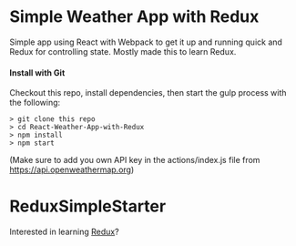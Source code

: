# Simple Weather App with Redux
Simple app using React with Webpack to get it up and running quick and Redux for controlling state. Mostly made this to learn Redux.

#### Install with Git
Checkout this repo, install dependencies, then start the gulp process with the following:

```
> git clone this repo
> cd React-Weather-App-with-Redux
> npm install
> npm start
```
(Make sure to add you own API key in the actions/index.js file from https://api.openweathermap.org)

# ReduxSimpleStarter

Interested in learning [Redux](https://www.udemy.com/react-redux/)?
